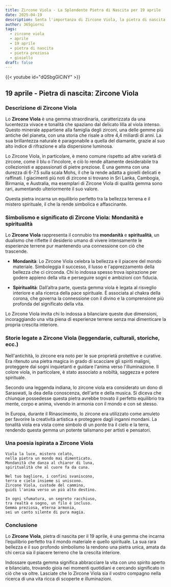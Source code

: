 ```yaml
---
title: Zircone Viola - La Splendente Pietra di Nascita per 19 aprile
date: 2025-04-19
description: Senta l'importanza di Zircone Viola, la pietra di nascita di 19 aprile che simboleggia Mondanità e spiritualità. Lasci che la sua bellezza e il suo significato illuminino la sua giornata.
author: 365giorni
tags:
  - zircone viola
  - aprile
  - 19 aprile
  - pietra di nascita
  - pietra preziosa
  - gioiello
draft: false
---
```


{{< youtube id="dQSbgGlCiNY" >}}

## 19 aprile - Pietra di nascita: Zircone Viola

### Descrizione di Zircone Viola

Lo **Zircone Viola** è una gemma straordinaria, caratterizzata da una lucentezza vivace e tonalità che spaziano dal delicato lilla al viola intenso. Questo minerale appartiene alla famiglia degli zirconi, una delle gemme più antiche del pianeta, con una storia che risale a oltre 4,4 miliardi di anni. La sua brillantezza naturale è paragonabile a quella del diamante, grazie al suo alto indice di rifrazione e alla dispersione luminosa.

Lo Zircone Viola, in particolare, è meno comune rispetto ad altre varietà di zircone, come il blu o l’incolore, e ciò lo rende altamente desiderabile tra collezionisti e appassionati di pietre preziose. È una gemma con una durezza di 6-7.5 sulla scala Mohs, il che la rende adatta a gioielli delicati e raffinati. I giacimenti più noti di zircone si trovano in Sri Lanka, Cambogia, Birmania, e Australia, ma esemplari di Zircone Viola di qualità gemma sono rari, aumentando ulteriormente il suo valore.

Questa pietra incarna un equilibrio perfetto tra la bellezza terrena e il mistero spirituale, il che la rende simbolica e affascinante.

### Simbolismo e significato di Zircone Viola: Mondanità e spiritualità

Lo **Zircone Viola** rappresenta il connubio tra **mondanità** e **spiritualità**, un dualismo che riflette il desiderio umano di vivere intensamente le esperienze terrene pur mantenendo una connessione con ciò che trascende.

- **Mondanità**: Lo Zircone Viola celebra la bellezza e il piacere del mondo materiale. Simboleggia il successo, il lusso e l'apprezzamento della bellezza che ci circonda. Chi lo indossa spesso trova ispirazione per godere appieno della vita e perseguire sogni e ambizioni con fiducia.
    
- **Spiritualità**: Dall’altra parte, questa gemma viola è legata al risveglio interiore e alla ricerca della pace spirituale. È associata al chakra della corona, che governa la connessione con il divino e la comprensione più profonda del significato della vita.
    

Lo Zircone Viola invita chi lo indossa a bilanciare queste due dimensioni, incoraggiando una vita piena di esperienze terrene senza mai dimenticare la propria crescita interiore.

### Storie legate a Zircone Viola (leggendarie, culturali, storiche, ecc.)

Nell'antichità, lo zircone era noto per le sue proprietà protettive e curative. Era ritenuto una pietra magica in grado di scacciare gli spiriti maligni, proteggere dai sogni inquietanti e guidare l'anima verso l'illuminazione. Il colore viola, in particolare, è stato associato a nobiltà, saggezza e potere spirituale.

Secondo una leggenda indiana, lo zircone viola era considerato un dono di Saraswati, la dea della conoscenza, dell'arte e della musica. Si diceva che chiunque possedesse questa pietra avrebbe trovato il perfetto equilibrio tra mente, corpo e anima, vivendo in armonia con il mondo e con sé stesso.

In Europa, durante il Rinascimento, lo zircone era utilizzato come amuleto per favorire la creatività artistica e proteggere dagli inganni mondani. La tonalità viola era vista come simbolo di un ponte tra il cielo e la terra, rendendo questa gemma un potente talismano per artisti e pensatori.

### Una poesia ispirata a Zircone Viola

```
Viola la luce, mistero celato,  
nella pietra un mondo mai dimenticato.  
Mondanità che danza al chiaror di luna,  
spiritualità che al cuore fa da cuna.

Nel tuo bagliore, i confini svaniscono,  
terra e cielo insieme si uniscono.  
Zircone Viola, custode del cammino,  
guidi l'anima verso un più alto destino.

In ogni sfumatura, un segreto racchiuso,  
tra realtà e sogno, un filo è incluso.  
Gemma preziosa, eterna armonia,  
sei un canto silente di pura magia.
```

### Conclusione

Lo **Zircone Viola**, pietra di nascita per il 19 aprile, è una gemma che incarna l’equilibrio perfetto tra il mondo materiale e quello spirituale. La sua rara bellezza e il suo profondo simbolismo la rendono una pietra unica, amata da chi cerca sia il piacere terreno che la crescita interiore.

Indossare questa gemma significa abbracciare la vita con uno spirito aperto e bilanciato, trovando gioia nei momenti quotidiani e cercando significato in ciò che va oltre. Lasciate che lo Zircone Viola sia il vostro compagno nella ricerca di una vita ricca di scoperte e illuminazioni.